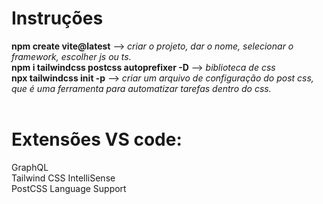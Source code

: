 # Instruções  <br />
**npm create vite@latest** --> *criar o projeto, dar o nome, selecionar o framework, escolher js ou ts. <br />*
**npm i tailwindcss postcss autoprefixer -D**   --> *biblioteca de css  <br />*
**npx tailwindcss init -p**  --> *criar um arquivo de configuração do post css, que é uma ferramenta para automatizar tarefas dentro do css. <br />*
<br /> 
# Extensões VS code:  <br />
GraphQL  <br />
Tailwind CSS IntelliSense  <br />
PostCSS Language Support  <br />
